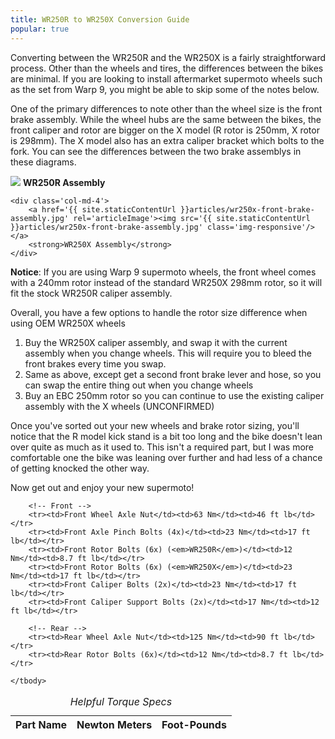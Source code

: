 ```yaml
---
title: WR250R to WR250X Conversion Guide
popular: true
---
```


Converting between the WR250R and the WR250X is a fairly straightforward process. Other than the wheels and tires, the differences between the bikes are minimal. If you are looking to install aftermarket supermoto wheels such as the set from Warp 9, you might be able to skip some of the notes below.

One of the primary differences to note other than the wheel size is the front brake assembly. While the wheel hubs are the same between the bikes, the front caliper and rotor are bigger on the X model (R rotor is 250mm, X rotor is 298mm). The X model also has an extra caliper bracket which bolts to the fork. You can see the differences between the two brake assemblys in these diagrams.

<div class='row'>
	<div class='col-md-4 col-md-offset-2'>
		<a href='{{ site.staticContentUrl }}articles/wr250r-front-brake-assembly.jpg' rel='articleImage'><img src='{{ site.staticContentUrl }}articles/wr250r-front-brake-assembly.jpg' class='img-responsive'/></a>
		<strong>WR250R Assembly</strong>
	</div>
	
	<div class='col-md-4'>
		<a href='{{ site.staticContentUrl }}articles/wr250x-front-brake-assembly.jpg' rel='articleImage'><img src='{{ site.staticContentUrl }}articles/wr250x-front-brake-assembly.jpg' class='img-responsive'/></a>
		<strong>WR250X Assembly</strong>
	</div>
</div>

<div class='alert alert-info'>
	<strong>Notice</strong>: If you are using Warp 9 supermoto wheels, the front wheel comes with a 240mm rotor instead of the standard WR250X 298mm rotor, so it will fit the stock WR250R caliper assembly.
</div>

Overall, you have a few options to handle the rotor size difference when using OEM WR250X wheels 

1. Buy the WR250X caliper assembly, and swap it with the current assembly when you change wheels. This will require you to bleed the front brakes every time you swap.
2. Same as above, except get a second front brake lever and hose, so you can swap the entire thing out when you change wheels
3. Buy an EBC 250mm rotor so you can continue to use the existing caliper assembly with the X wheels (UNCONFIRMED)

Once you've sorted out your new wheels and brake rotor sizing, you'll notice that the R model kick stand is a bit too long and the bike doesn't lean over quite as much as it used to. This isn't a required part, but I was more comfortable one the bike was leaning over further and had less of a chance of getting knocked the other way.

Now get out and enjoy your new supermoto!

<table class='table table-striped'>
	<caption><em>Helpful Torque Specs</em></caption>
	<thead>
		<tr>
			<th>Part Name</th>
			<th>Newton Meters</th>
			<th>Foot-Pounds</th>
		</tr>
	</thead>
	<tbody>
		
		<!-- Front -->
		<tr><td>Front Wheel Axle Nut</td><td>63 Nm</td><td>46 ft lb</td></tr>
		<tr><td>Front Axle Pinch Bolts (4x)</td><td>23 Nm</td><td>17 ft lb</td></tr>
		<tr><td>Front Rotor Bolts (6x) (<em>WR250R</em>)</td><td>12 Nm</td><td>8.7 ft lb</td></tr>
		<tr><td>Front Rotor Bolts (6x) (<em>WR250X</em>)</td><td>23 Nm</td><td>17 ft lb</td></tr>
		<tr><td>Front Caliper Bolts (2x)</td><td>23 Nm</td><td>17 ft lb</td></tr>
		<tr><td>Front Caliper Support Bolts (2x)</td><td>17 Nm</td><td>12 ft lb</td></tr>
		
		<!-- Rear -->
		<tr><td>Rear Wheel Axle Nut</td><td>125 Nm</td><td>90 ft lb</td></tr>
		<tr><td>Rear Rotor Bolts (6x)</td><td>12 Nm</td><td>8.7 ft lb</td></tr>
		
	</tbody>
</table>

